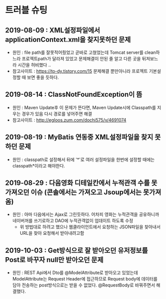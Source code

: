 # 트러블 슈팅

## 2019-08-09 : XML설정파일에서 applicationContext.xml을 찾지못하던 문제
- 원인 : file path를 잘못적어줬었고 곧바로 고쳤었는데 Tomcat server를 clean하느라 프로젝트path가 달라져 있었고 문제해결이 안된 줄 알고 다른 곳을 뒤져보느라 시간을 허비했다 ..
- 참고사이트 : https://to-dy.tistory.com/15 문제해결 뿐만아니라 프로젝트 기본설정할 때 보면 좋을 듯하다.

## 2019-08-14 : ClassNotFoundException이 뜸
- 원인 : Maven Update후 이 문제가 뜬다면, Maven Update시에 Classpath를 지우는 경우가 있음 다시 경로를 넣어주면 해결
- 참고사이트 : http://egloos.zum.com/dochi575/v/4691074

## 2019-08-19 : MyBatis 연동중 XML설정파일을 찾지 못하던 문제
- 원인 : classpath로 설정해서 뒤에 '*'로 여러 설정파일을 한번에 설정할 때에는 classpath\*이라고 해야한다.

## 2019-08-29 : 다음영화 디테일칸에서 누적관객 수를 못가져오던 이슈 (콘솔에서는 가져오고 Jsoup에서는 못가져옴)
- 원인 : 아마 다음에서는 Ajax로 그린듯하다. 어차피 영화는 누적관객을 공유하니까 네이버꺼를 쓰기로하고 DAO에 누적관객없이 업데이트 하도록 수정
    - 위 방법대로 하려고 했으나 웹클라이언트에서 요청하는 JSON파일을 찾아내서 URL을 찾아 요청해서 받아내려고함

## 2019-10-03 : Get방식으로 잘 받아오던 유저정보를 Post로 바꾸자 null만 받아오던 문제
- 원인 : REST Api에서 Dto를 @ModelAttribute로 받아오고 있었는데 ModelAttribute는 Request Header에 접근하므로 Request body에 데이터를 담아 전송하는 post방식으로는 받을 수 없었다. @RequestBody로 바꿔주면서 해결했다.